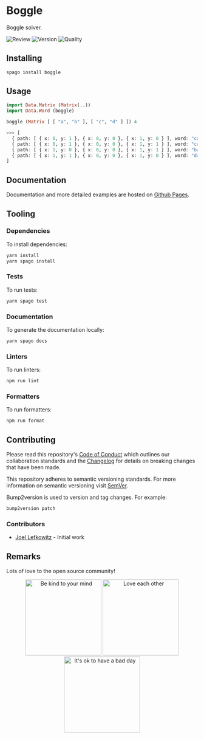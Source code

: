 # Boggle

Boggle solver.

![Review](https://img.shields.io/github/actions/workflow/status/JoelLefkowitz/boggle/review.yml)
![Version](https://pursuit.purescript.org/packages/purescript-boggle/badge)
![Quality](https://img.shields.io/codacy/grade/ec080f55abf241a5bc4921f349bf6264)

## Installing

```bash
spago install boggle
```

## Usage

```purs
import Data.Matrix (Matrix(..))
import Data.Word (boggle)

boggle (Matrix [ [ "a", "b" ], [ "c", "d" ] ]) 4

>>> [
  { path: [ { x: 0, y: 1 }, { x: 0, y: 0 }, { x: 1, y: 0 } ], word: "cab" },
  { path: [ { x: 0, y: 1 }, { x: 0, y: 0 }, { x: 1, y: 1 } ], word: "cad" },
  { path: [ { x: 1, y: 0 }, { x: 0, y: 0 }, { x: 1, y: 1 } ], word: "bad" },
  { path: [ { x: 1, y: 1 }, { x: 0, y: 0 }, { x: 1, y: 0 } ], word: "dab" },
]
```

## Documentation

Documentation and more detailed examples are hosted on [Github Pages](https://joellefkowitz.github.io/boggle).

## Tooling

### Dependencies

To install dependencies:

```bash
yarn install
yarn spago install
```

### Tests

To run tests:

```bash
yarn spago test
```

### Documentation

To generate the documentation locally:

```bash
yarn spago docs
```

### Linters

To run linters:

```bash
npm run lint
```

### Formatters

To run formatters:

```bash
npm run format
```

## Contributing

Please read this repository's [Code of Conduct](CODE_OF_CONDUCT.md) which outlines our collaboration standards and the [Changelog](CHANGELOG.md) for details on breaking changes that have been made.

This repository adheres to semantic versioning standards. For more information on semantic versioning visit [SemVer](https://semver.org).

Bump2version is used to version and tag changes. For example:

```bash
bump2version patch
```

### Contributors

- [Joel Lefkowitz](https://github.com/joellefkowitz) - Initial work

## Remarks

Lots of love to the open source community!

<div align='center'>
    <img width=200 height=200 src='https://media.giphy.com/media/osAcIGTSyeovPq6Xph/giphy.gif' alt='Be kind to your mind' />
    <img width=200 height=200 src='https://media.giphy.com/media/KEAAbQ5clGWJwuJuZB/giphy.gif' alt='Love each other' />
    <img width=200 height=200 src='https://media.giphy.com/media/WRWykrFkxJA6JJuTvc/giphy.gif' alt="It's ok to have a bad day" />
</div>
